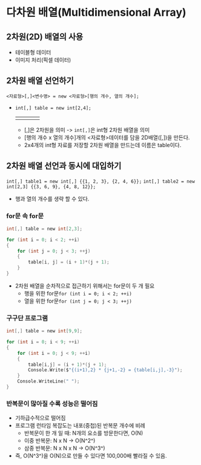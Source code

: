 # 다차원 배열(Multidimensional Array)

## 2차원(2D) 배열의 사용

- 테이블형 데이터
- 이미지 처리(픽셀 데이터)

## 2차원 배열 선언하기

`<자료형>[,]<변수명> = new <자료형>[행의 개수, 열의 개수];`

- `int[,] table = new int[2,4];`

    |||||
    |-|-|-|-|
    |||||

  - [,]은 2차원을 의미 -> `int[,]`은 int형 2차원 배열을 의미
  - [행의 개수 x 열의 개수]개의 <자료형>데이터를 담을 2D배열([,])을 만든다.
  - 2x4개의 int형 자료를 저장할 2차원 배열을 만드는데 이름은 table이다.

## 2차원 배열 선언과 동시에 대입하기

`int[,] table1 = new int[,] {{1, 2, 3}, {2, 4, 6}};`
`int[,] table2 = new int[2,3] {{3, 6, 9}, {4, 8, 12}};`

- 행과 열의 개수를 생략 할 수 있다.

### for문 속 for문

```c
int[,] table = new int[2,3];

for (int i = 0; i < 2; ++i)
{
    for (int j = 0; j < 3; ++j)
    {
        table[i, j] = (i + 1)*(j + 1);
    }
}
```

- 2차원 배열을 순차적으로 접근하기 위해서는 for문이 두 개 필요
  - 행을 위한 for문`for (int i = 0; i < 2; ++i)`
  - 열을 위한 for문`for (int j = 0; j < 3; ++j)`

### 구구단 프로그램

```c
int[,] table = new int[9,9];

for (int i = 0; i < 9; ++i)
{
    for (int i = 0; j < 9; ++i)
    {
        table[i,j] = (i + 1)*(j + 1);
        Console.Write($"{(i+1),2} * {j+1,-2} = {table[i,j],-3}");
    }
    Console.WriteLine(" ");
}
```

### 반복문이 많아질 수록 성능은 떨어짐

- 기하급수적으로 떨어짐
- 프로그램 런타임 복잡도는 내포(중첩)된 반복문 개수에 비례
  - 반복문이 한 개 일 때: N개의 요소를 방문한다면, O(N)
  - 이중 반복문: N x N -> O(N^2^)
  - 삼중 반복문: N x N x N -> O(N^3^)
- 즉, O(N^3^)을 O(N)으로 만들 수 있다면 100,000배 빨라질 수 있음.
